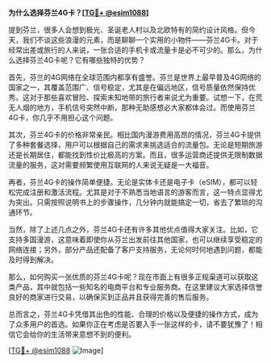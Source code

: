 **为什么选择芬兰4G卡？[[TG💪+ @esim1088](https://t.me/s/esim1088)]**

提到芬兰，很多人会想到极光、圣诞老人村以及北欧特有的简约设计风格。但今天，我们不谈这些浪漫的元素，而是聊聊一个实用的小物件——芬兰4G卡。对于经常出差或旅行的人来说，一张合适的手机卡或流量卡是必不可少的。那么，为什么选择芬兰4G卡呢？它有哪些独特的优势？

首先，芬兰的4G网络在全球范围内都享有盛誉。芬兰是世界上最早普及4G网络的国家之一，其覆盖范围广、信号稳定，尤其是在偏远地区，信号质量依然保持优秀。这对于那些喜欢冒险、探索未知地带的旅行者来说尤为重要。试想一下，在荒无人烟的地方，手机信号突然中断，那种无助感想必大家都体会过。而使用芬兰4G卡，你几乎不用担心这个问题。

其次，芬兰4G卡的价格非常亲民。相比国内漫游费用高昂的情况，芬兰4G卡提供了多种套餐选择，用户可以根据自己的需求来挑选适合的流量包。无论是短期旅游还是长期居住，都能找到性价比极高的方案。而且，很多运营商还提供无限制数据流量的服务，这对需要频繁使用互联网的人来说无疑是一大福音。

再者，芬兰4G卡的操作简单便捷。无论是实体卡还是电子卡（eSIM），都可以轻松完成注册和激活流程。尤其是对于不熟悉当地语言的游客而言，这一特点显得尤为突出。只需按照说明书上的步骤操作，几分钟内就能搞定一切，省去了繁琐的沟通环节。

当然，除了上述几点之外，芬兰4G卡还有许多其他优点值得大家关注。比如，它支持多国漫游，这意味着即使你从芬兰出发前往其他国家，也可以继续享受稳定的网络连接；另外，部分产品还配备了客户支持服务，无论何时何地遇到问题，都能及时得到解决。

那么，如何购买一张优质的芬兰4G卡呢？现在市面上有很多正规渠道可以获取这类产品，其中就包括一些知名的电商平台和专业服务商。在这里建议大家选择信誉良好的商家进行交易，以确保买到正品并且获得完善的售后服务。

总而言之，芬兰4G卡凭借其出色的性能、合理的价格以及便捷的操作方式，成为了众多用户的首选。如果你正在考虑是否要入手一张这样的卡，请不要犹豫了！相信它会给你的生活带来意想不到的便利。

[[TG💪+ @esim1088](https://t.me/s/esim1088) ![Image](https://i.postimg.cc/4NQfJmqS/Snipaste-2025-05-13-00-14-12.png)]